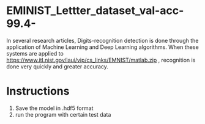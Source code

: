 # EMINIST_Lettter_dataset_val-acc-99.4-

In several research articles, Digits-recognition detection is done through the application of Machine Learning and Deep Learning algorithms. 
When these systems are applied to https://www.itl.nist.gov/iaui/vip/cs_links/EMNIST/matlab.zip , recognition is done very quickly and greater accuracy.

# Instructions
1) Save the model in .hdf5 format
2) run the program with certain test data
